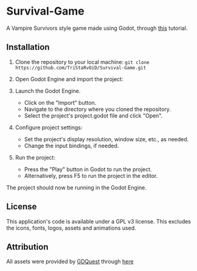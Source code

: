 # Survival-Game

 A Vampire Survivors style game made using Godot, through [this](https://www.youtube.com/watch?v=GwCiGixlqiU) tutorial.

## Installation

1. Clone the repository to your local machine:
```git clone https://github.com/TriStaRvOiD/Survival-Game.git```

2. Open Godot Engine and import the project:

3. Launch the Godot Engine.
   - Click on the "Import" button.
   - Navigate to the directory where you cloned the repository.
   - Select the project's project.godot file and click "Open".
     
4. Configure project settings:
   - Set the project's display resolution, window size, etc., as needed.
   - Change the input bindings, if needed.
     
5. Run the project:
   - Press the "Play" button in Godot to run the project.
   - Alternatively, press F5 to run the project in the editor.
     
The project should now be running in the Godot Engine.

## License

This application's code is available under a GPL v3 license. This excludes the icons, fonts, logos, assets and animations used.

## Attribution

All assets were provided by [GDQuest](https://www.gdquest.com/) through [here](https://www.gdquest.com/tutorial/godot/2d/first-2d-game-godot-4/)
